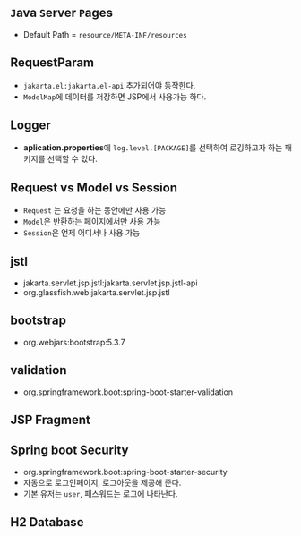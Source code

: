 ## `J`ava `S`erver `P`ages

- Default Path = `resource/META-INF/resources`

## RequestParam

- `jakarta.el:jakarta.el-api` 추가되어야 동작한다.
- `ModelMap`에 데이터를 저장하면 JSP에서 사용가능 하다.

## Logger

- **aplication.properties**에 `log.level.[PACKAGE]`를 선택하여 로깅하고자 하는 패키지를 선택할 수 있다.

## Request vs Model vs Session

- `Request` 는 요청을 하는 동안에만 사용 가능
- `Model`은 반환하는 페이지에서만 사용 가능
- `Session`은 언제 어디서나 사용 가능

## jstl

- jakarta.servlet.jsp.jstl:jakarta.servlet.jsp.jstl-api
- org.glassfish.web:jakarta.servlet.jsp.jstl

## bootstrap

- org.webjars:bootstrap:5.3.7

## validation

- org.springframework.boot:spring-boot-starter-validation

## JSP Fragment

## Spring boot Security

- org.springframework.boot:spring-boot-starter-security
- 자동으로 로그인페이지, 로그아웃을 제공해 준다.
- 기본 유저는 `user`, 패스워드는 로그에 나타난다.

## H2 Database
